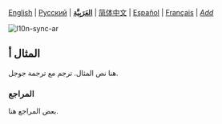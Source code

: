 [English](README.md) | [Русский](README-ru.md) | **[العَرَبِيَّة](README-ar.md)** | [简体中文](README-zh-Hans.md) | [Español](README-es.md) | [Français](README-fr.md) | *[Add](https://github.com/markdown-l10n/markdown-l10n-spec#workflow)* <!-- @l10n:h -->

![l10n-sync-ar](https://github.com/markdown-l10n/markdown-l10n-spec/workflows/l10n-sync-ar/badge.svg)

<!-- @l10n:p
## Example A

Here is a text of example.
@l10n:p -->
## المثال أ

هنا نص المثال. ترجم مع ترجمة جوجل.

<!-- @l10n:p
### References

Some references here.
@l10n:p -->
### المراجع

بعض المراجع هنا.
